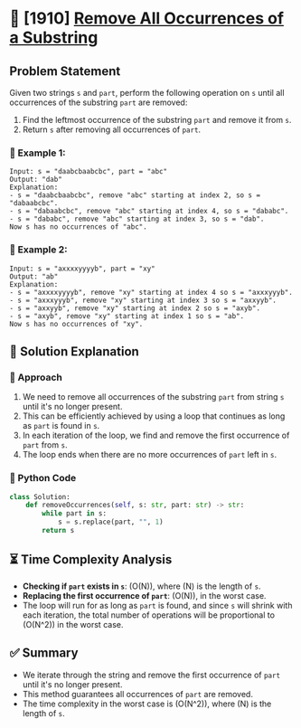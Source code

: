 # 🚀 [1910] [Remove All Occurrences of a Substring](../medium/1910.py)

## Problem Statement

Given two strings `s` and `part`, perform the following operation on `s` until all occurrences of the substring `part` are removed:

1. Find the leftmost occurrence of the substring `part` and remove it from `s`.
2. Return `s` after removing all occurrences of `part`.

### 🔹 Example 1:

```plaintext
Input: s = "daabcbaabcbc", part = "abc"
Output: "dab"
Explanation:
- s = "daabcbaabcbc", remove "abc" starting at index 2, so s = "dabaabcbc".
- s = "dabaabcbc", remove "abc" starting at index 4, so s = "dababc".
- s = "dababc", remove "abc" starting at index 3, so s = "dab".
Now s has no occurrences of "abc".
```

### 🔹 Example 2:

```plaintext
Input: s = "axxxxyyyyb", part = "xy"
Output: "ab"
Explanation:
- s = "axxxxyyyyb", remove "xy" starting at index 4 so s = "axxxyyyb".
- s = "axxxyyyb", remove "xy" starting at index 3 so s = "axxyyb".
- s = "axxyyb", remove "xy" starting at index 2 so s = "axyb".
- s = "axyb", remove "xy" starting at index 1 so s = "ab".
Now s has no occurrences of "xy".
```

## 🔎 Solution Explanation

### 🔹 Approach

1. We need to remove all occurrences of the substring `part` from string `s` until it's no longer present.
2. This can be efficiently achieved by using a loop that continues as long as `part` is found in `s`.
3. In each iteration of the loop, we find and remove the first occurrence of `part` from `s`.
4. The loop ends when there are no more occurrences of `part` left in `s`.

### 🔹 Python Code

```python
class Solution:
    def removeOccurrences(self, s: str, part: str) -> str:
        while part in s:
            s = s.replace(part, "", 1)
        return s
```

## ⏳ Time Complexity Analysis

-   **Checking if `part` exists in `s`**: \(O(N)\), where \(N\) is the length of `s`.
-   **Replacing the first occurrence of `part`**: \(O(N)\), in the worst case.
-   The loop will run for as long as `part` is found, and since `s` will shrink with each iteration, the total number of operations will be proportional to \(O(N^2)\) in the worst case.

## ✅ Summary

-   We iterate through the string and remove the first occurrence of `part` until it's no longer present.
-   This method guarantees all occurrences of `part` are removed.
-   The time complexity in the worst case is \(O(N^2)\), where \(N\) is the length of `s`.
